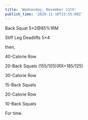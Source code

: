 ```yaml
---
title: 'Wednesday, November 11th'
publish_time: '2020-11-10T23:55:00Z'
---
```


Back Squat 5×2\@85%1RM

Stiff Leg Deadlifts 5×4

then,

40-Calorie Row

20-Back Squats (155/105)(RX+185/125)

30-Calorie Row

15-Back Squats

20-Calorie Row

10-Back Squats

For time.
